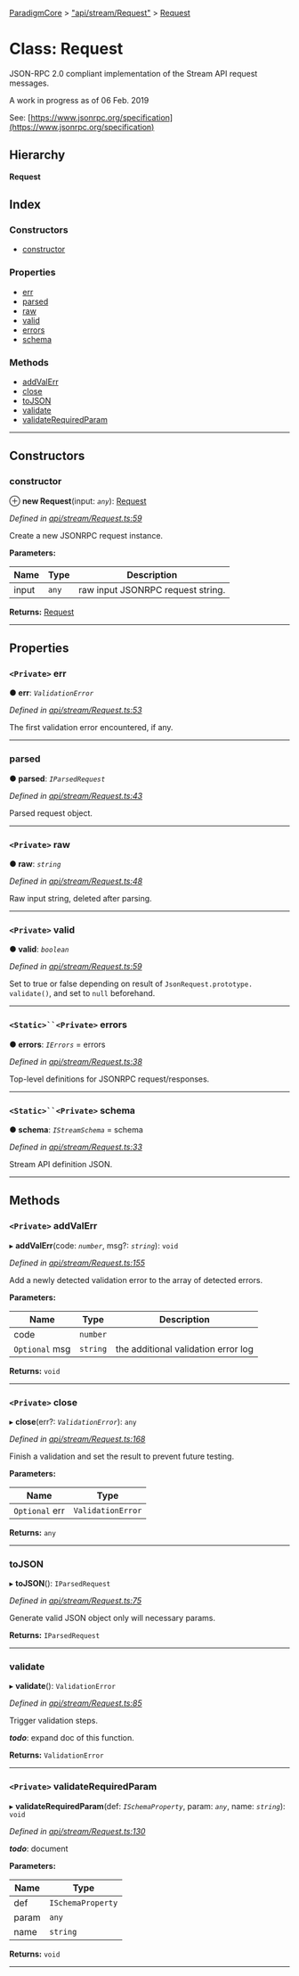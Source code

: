 [ParadigmCore](../README.md) > ["api/stream/Request"](../modules/_api_stream_request_.md) > [Request](../classes/_api_stream_request_.request.md)

# Class: Request

JSON-RPC 2.0 compliant implementation of the Stream API request messages.

A work in progress as of 06 Feb. 2019

See: [https://www.jsonrpc.org/specification](https://www.jsonrpc.org/specification)

## Hierarchy

**Request**

## Index

### Constructors

* [constructor](_api_stream_request_.request.md#constructor)

### Properties

* [err](_api_stream_request_.request.md#err)
* [parsed](_api_stream_request_.request.md#parsed)
* [raw](_api_stream_request_.request.md#raw)
* [valid](_api_stream_request_.request.md#valid)
* [errors](_api_stream_request_.request.md#errors)
* [schema](_api_stream_request_.request.md#schema)

### Methods

* [addValErr](_api_stream_request_.request.md#addvalerr)
* [close](_api_stream_request_.request.md#close)
* [toJSON](_api_stream_request_.request.md#tojson)
* [validate](_api_stream_request_.request.md#validate)
* [validateRequiredParam](_api_stream_request_.request.md#validaterequiredparam)

---

## Constructors

<a id="constructor"></a>

###  constructor

⊕ **new Request**(input: *`any`*): [Request](_api_stream_request_.request.md)

*Defined in [api/stream/Request.ts:59](https://github.com/paradigmfoundation/paradigmcore/blob/e540330/src/api/stream/Request.ts#L59)*

Create a new JSONRPC request instance.

**Parameters:**

| Name | Type | Description |
| ------ | ------ | ------ |
| input | `any` |  raw input JSONRPC request string. |

**Returns:** [Request](_api_stream_request_.request.md)

___

## Properties

<a id="err"></a>

### `<Private>` err

**● err**: *`ValidationError`*

*Defined in [api/stream/Request.ts:53](https://github.com/paradigmfoundation/paradigmcore/blob/e540330/src/api/stream/Request.ts#L53)*

The first validation error encountered, if any.

___
<a id="parsed"></a>

###  parsed

**● parsed**: *`IParsedRequest`*

*Defined in [api/stream/Request.ts:43](https://github.com/paradigmfoundation/paradigmcore/blob/e540330/src/api/stream/Request.ts#L43)*

Parsed request object.

___
<a id="raw"></a>

### `<Private>` raw

**● raw**: *`string`*

*Defined in [api/stream/Request.ts:48](https://github.com/paradigmfoundation/paradigmcore/blob/e540330/src/api/stream/Request.ts#L48)*

Raw input string, deleted after parsing.

___
<a id="valid"></a>

### `<Private>` valid

**● valid**: *`boolean`*

*Defined in [api/stream/Request.ts:59](https://github.com/paradigmfoundation/paradigmcore/blob/e540330/src/api/stream/Request.ts#L59)*

Set to true or false depending on result of `JsonRequest.prototype. validate()`, and set to `null` beforehand.

___
<a id="errors"></a>

### `<Static>``<Private>` errors

**● errors**: *`IErrors`* =  errors

*Defined in [api/stream/Request.ts:38](https://github.com/paradigmfoundation/paradigmcore/blob/e540330/src/api/stream/Request.ts#L38)*

Top-level definitions for JSONRPC request/responses.

___
<a id="schema"></a>

### `<Static>``<Private>` schema

**● schema**: *`IStreamSchema`* =  schema

*Defined in [api/stream/Request.ts:33](https://github.com/paradigmfoundation/paradigmcore/blob/e540330/src/api/stream/Request.ts#L33)*

Stream API definition JSON.

___

## Methods

<a id="addvalerr"></a>

### `<Private>` addValErr

▸ **addValErr**(code: *`number`*, msg?: *`string`*): `void`

*Defined in [api/stream/Request.ts:155](https://github.com/paradigmfoundation/paradigmcore/blob/e540330/src/api/stream/Request.ts#L155)*

Add a newly detected validation error to the array of detected errors.

**Parameters:**

| Name | Type | Description |
| ------ | ------ | ------ |
| code | `number` |
| `Optional` msg | `string` |  the additional validation error log |

**Returns:** `void`

___
<a id="close"></a>

### `<Private>` close

▸ **close**(err?: *`ValidationError`*): `any`

*Defined in [api/stream/Request.ts:168](https://github.com/paradigmfoundation/paradigmcore/blob/e540330/src/api/stream/Request.ts#L168)*

Finish a validation and set the result to prevent future testing.

**Parameters:**

| Name | Type |
| ------ | ------ |
| `Optional` err | `ValidationError` |

**Returns:** `any`

___
<a id="tojson"></a>

###  toJSON

▸ **toJSON**(): `IParsedRequest`

*Defined in [api/stream/Request.ts:75](https://github.com/paradigmfoundation/paradigmcore/blob/e540330/src/api/stream/Request.ts#L75)*

Generate valid JSON object only will necessary params.

**Returns:** `IParsedRequest`

___
<a id="validate"></a>

###  validate

▸ **validate**(): `ValidationError`

*Defined in [api/stream/Request.ts:85](https://github.com/paradigmfoundation/paradigmcore/blob/e540330/src/api/stream/Request.ts#L85)*

Trigger validation steps.

*__todo__*: expand doc of this function.

**Returns:** `ValidationError`

___
<a id="validaterequiredparam"></a>

### `<Private>` validateRequiredParam

▸ **validateRequiredParam**(def: *`ISchemaProperty`*, param: *`any`*, name: *`string`*): `void`

*Defined in [api/stream/Request.ts:130](https://github.com/paradigmfoundation/paradigmcore/blob/e540330/src/api/stream/Request.ts#L130)*

*__todo__*: document

**Parameters:**

| Name | Type |
| ------ | ------ |
| def | `ISchemaProperty` |
| param | `any` |
| name | `string` |

**Returns:** `void`

___

